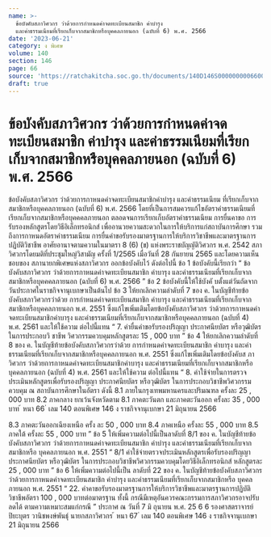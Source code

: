 ```yaml
---
name: >-
  ข้อบังคับสภาวิศวกร ว่าด้วยการกำหนดค่าจดทะเบียนสมาชิก ค่าบำรุง
  และค่าธรรมเนียมที่เรียกเก็บจากสมาชิกหรือบุคคลภายนอก (ฉบับที่ 6) พ.ศ. 2566
date: '2023-06-21'
category: ง พิเศษ
volume: 140
section: 146
page: 66
source: 'https://ratchakitcha.soc.go.th/documents/140D146S0000000006600.pdf'
draft: true
---
```


# ข้อบังคับสภาวิศวกร ว่าด้วยการกำหนดค่าจดทะเบียนสมาชิก ค่าบำรุง และค่าธรรมเนียมที่เรียกเก็บจากสมาชิกหรือบุคคลภายนอก (ฉบับที่ 6) พ.ศ. 2566

ข้อบังคับสภาวิศวกร ว่าด้วยการกาหนดค่าจดทะเบียนสมาชิกค่าบำรุง และค่าธรรมเนียม ที่เรียกเก็บจากสมาชิกหรือบุคคลภายนอก (ฉบับที่ 6) พ.ศ. 2566 โดยที่เป็นการสมควรแก้ไขอัตราค่าธรรมเนียมที่เรียกเก็บจากสมาชิกหรือบุคคคลภายนอก ตลอดจนการเรียกเก็บอัตราค่าธรรมเนียม การยื่นคาขอ การรับรองหลักสูตรโดยวิธีอิเล็กทรอนิกส์ เพื่ออานวยความสะดวกในการให้บริการแก่สถาบันการศึกษา รวมถึงการกาหนดอัตราค่าธรรมเนียม การยื่นคำขอรับรองมาตรฐานการให้บริการวิชาชีพและมาตรฐานการปฏิบัติวิชาชีพ อาศัยอานาจตามความในมาตรา 8 (6) (ข) แห่งพระราชบัญญัติวิศวกร พ.ศ. 2542 สภาวิศวกรโดยมติที่ประชุมใหญ่วิสามัญ ครั้งที่ 1/2565 เมื่อวันที่ 28 กันยายน 2565 และโดยความเห็นชอบของ สภานายกพิเศษแห่งสภาวิศวกร ออกข้อบังคับไว้ ดังต่อไปนี้ ข้อ 1 ข้อบังคับนี้เรียกว่า “ ข้อบังคับสภาวิศวกร ว่าด้วยการกาหนดค่าจดทะเบียนสมาชิก ค่าบารุง และค่าธรรมเนียมที่เรียกเก็บจากสมาชิกหรือบุคคคลภายนอก (ฉบับที่ 6) พ.ศ. 2566 ” ข้อ 2 ข้อบังคับนี้ให้ใช้บังคั บตั้งแต่วันถัดจากวันประกาศในราชกิจจานุเบกษาเป็นต้นไป ข้อ 3 ให้ยกเลิกความลำดับที่ 7 ของ ค. ในบัญชีท้ายข้อบังคับสภาวิศวกรว่าด้วย การกำหนดค่าจดทะเบียนสมาชิก ค่าบารุง และค่าธรรมเนียมที่เรียกเก็บจากสมาชิกหรือบุคคลภายนอก พ.ศ. 2551 ซึ่งแก้ไขเพิ่มเติมโดยข้อบังคับสภาวิศวกร ว่าด้วยการกาหนดค่าจดทะเบียนสมาชิกค่าบารุง และค่าธรรมเนียมที่เรียกเก็บจากสมาชิกหรือบุคคลภายนอก (ฉบับที่ 4) พ.ศ. 2561 และให้ใช้ความ ต่อไปนี้แทน “ 7. ค่ายื่นคำขอรับรองปริญญา ประกาศนียบัตร หรือวุฒิบัตรในการประกอบวิ ชาชีพ วิศวกรรมควบคุมหลักสูตรละ 15 , 000 บาท ” ข้อ 4 ให้ยกเลิกความลำดับที่ 8 ของ ค. ในบัญชีท้ายข้อบังคับสภาวิศวกรว่าด้วย การกำหนดค่าจดทะเบียนสมาชิก ค่าบารุง และค่าธรรมเนียมที่เรียกเก็บจากสมาชิกหรือบุคคลภายนอก พ.ศ. 2551 ซึ่งแก้ไขเพิ่มเติมโดยข้อบังคับส ภาวิศวกร ว่าด้วยการกาหนดค่าจดทะเบียนสมาชิกค่าบารุง และค่าธรรมเนียมที่เรียกเก็บจากสมาชิกหรือบุคคลภายนอก (ฉบับที่ 4) พ.ศ. 2561 และให้ใช้ความ ต่อไปนี้แทน “ 8. ค่าใช้จ่ายในการตรวจประเมินหลักสูตรเพื่อรับรองปริญญา ประกาศนียบัตร หรือวุฒิบัตร ในการประกอบวิชาชีพวิศวกรรมควบคุม ณ สถาบันการศึกษาในอัตรา ดังนี้ 8.1 ภายในกรุงเทพมหานครและปริมณฑล ครั้งละ 25 , 000 บาท 8.2 ภาคกลาง ยกเว้นจังหวัดตาม 8.1 ภาคตะวันตก และภาคตะวันออก ครั้งละ 35 , 000 บาท ้ หนา 66 ่ เลม 140 ตอนพิเศษ 146 ง ราชกิจจานุเบกษา 21 มิถุนายน 2566

8.3 ภาคตะวันออกเฉียงเหนือ ครั้ง ละ 50 , 000 บาท 8.4 ภาคเหนือ ครั้งละ 55 , 000 บาท 8.5 ภาคใต้ ครั้งละ 55 , 000 บาท ” ข้อ 5 ให้เพิ่มความต่อไปนี้เป็นลาดับที่ 8/1 ของ ค. ในบัญชีท้ายข้อบังคับสภาวิศวกร ว่าด้วยการกาหนดค่าจดทะเบียนสมาชิก ค่าบำรุง และค่าธรรมเนียมที่เรียกเก็บจากสมาชิกหรือ บุคคลภายนอก พ.ศ. 2551 “ 8/1 ค่าใช้จ่ายตรวจประเมินหลักสูตรเพื่อรับรองปริญญา ประกาศนียบัตร หรือวุฒิบัตร ในการประกอบวิชาชีพวิศวกรรมควบคุมโดยวิธีอิเล็กทรอนิกส์ หลักสูตรละ 25 , 000 บาท ” ข้อ 6 ให้เพิ่มความต่อไปนี้เป็น ลาดับที่ 22 ของ ค. ในบัญชีท้ายข้อบังคับสภาวิศวกร ว่าด้วยการกาหนดค่าจดทะเบียนสมาชิก ค่าบำรุง และค่าธรรมเนียมที่เรียกเก็บจากสมาชิกหรือ บุคคลภายนอก พ.ศ. 2551 “ 22. ค่าคาขอรับรองมาตรฐานการให้บริการวิชาชีพและมาตรฐานการปฏิบัติวิชาชีพอัตรา 100 , 000 บาทต่อมาตรฐาน ทั้งนี้ กรณีมีเหตุอันควรคณะกรรมการสภาวิศวกรอาจปรับลดได้ ตามความเหมาะสมแก่กรณี ” ประกาศ ณ วันที่ 7 มิ ถุนายน พ.ศ. 25 6 6 รองศาสตราจารย์ปิยะบุตร วานิชพงษ์พันธุ์ นายกสภาวิศวกร ้ หนา 67 ่ เลม 140 ตอนพิเศษ 146 ง ราชกิจจานุเบกษา 21 มิถุนายน 2566
